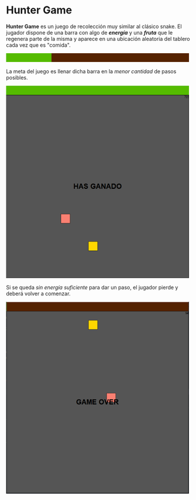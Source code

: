 # Hunter Game
**Hunter Game** es un juego de recolección muy similar al clásico snake.
El jugador dispone de una barra con algo de ***energía*** y una ***fruta*** que le regenera parte de la misma y aparece en una ubicación aleatoria del tablero cada vez que es "comida".

<img src="https://github.com/TheGreench/Hunter-Game/blob/master/img/ProgressBar.png" alt="Progress Bar" width="500"/>

La meta del juego es llenar dicha barra en la *menor cantidad* de pasos posibles.

<img src="https://github.com/TheGreench/Hunter-Game/blob/master/img/HasGanado.png" alt="Has Ganado" width="500"/>

Si se queda *sin energía suficiente* para dar un paso,  el jugador pierde y deberá volver a comenzar.

<img src="https://github.com/TheGreench/Hunter-Game/blob/master/img/GameOver.png" alt="Game Over" width="500"/>
